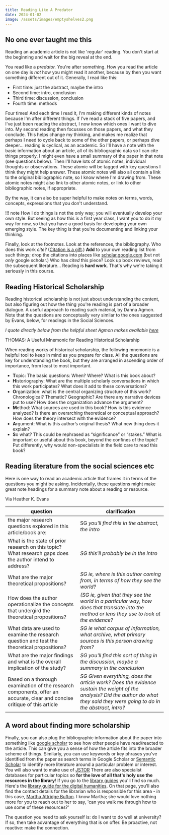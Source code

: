 ```yaml
---
title: Reading Like A Predator
date: 2024-01-02
image: /assets/images/emptyshelves2.png
---
```


## No one ever taught me this

Reading an academic article is not like 'regular' reading. You don't start at the beginning and wait for the big reveal at the end.

You read like a *predator.* You're after something. How you read the article on one day is *not* how you might read it another, because by then you want something different out of it. Generally, I read like this:

+ First time: just the abstract, maybe the intro
+ Second time: intro, conclusion
+ Third time: discussion, conclusion
+ Fourth time: methods

Four times! And each time I read it, I'm making different kinds of notes because I'm after different things. If I've read a stack of five papers, and I've just been reading the abstract, I now know which ones I want to dive into. My second reading then focusses on those papers, and what they conclude. This helps change my thinking, and makes me realize that perhaps I need to cycle back to some of the other papers, or perhaps dive deeper... reading is cyclical, as an academic. So I'll have a note with the basic information about an article, all of its bibliographic data so I can cite things properly. I might even have a small summary of the paper in that note (see questions below). Then I'll have lots of atomic notes, individual thoughts or observations. These atomic will be tagged with key questions I think they might help answer. These atomic notes will also all contain a link to the original bibliographic note, so I know where I'm drawing from. These atomic notes might also link to other atomic notes, or link to other bibliographic notes, if appropriate.

By the way, it can also be super helpful to make notes on terms, words, concepts, expressions that you don't understand.

!!! note
	How I do things is not the only way; you will eventually develop your own style. But seeing as how this is a first year class, I want you to do it my way for now, so that you have a good basis for developing your own emerging style. The key thing is that you're documenting and linking your thinking.

Finally, look at the footnotes. Look at the references, the bibliography. Who does this work _cite?_ ([Citation is a gift](https://footnotesblogcom.wordpress.com/2018/07/07/guest-post-citation-is-a-gift-punking-accounting-in-hautalk/).) **Add** to your own reading list from such things; drop the citations into places like [scholar.google.com](https://scholar.google.com) (but not *only* google scholar.) Who has *cited* this piece? Look up book reviews, read the subsequent literature... Reading is **hard work**. That's why we're taking it seriously in this course.

## Reading Historical Scholarship

Reading historical scholarship is not just about understanding the content, but also figuring out how the thing you're reading is part of a broader dialogue. A useful approach to reading such material, by Danna Agmon. Note that the questions are conceptually very similar to the ones suggested by Evans, below, for readings in the Social Sciences.

_I quote directly below from the helpful sheet Agmon makes available [here](https://drive.google.com/file/d/1hunJKCBwzELxmZJb2oaM1W5aGqorasZQ/view)_

THOMAS: A Useful Mnemonic for Reading Historical Scholarship

When reading works of historical scholarship, the following mnemonic is a helpful
tool to keep in mind as you prepare for class. All the questions are key for
understanding the book, but they are arranged in ascending order of importance,
from least to most important.

+ **T**opic: The basic questions: When? Where? What is this book about?
+ **H**istoriography: What are the multiple scholarly conversations in which this work
participates? What does it add to these conversations?
+ **O**rganization: what is the central organizing structure of this work? Chronological?
Thematic? Geographic? Are there any narrative devices put to use? How does the
organization advance the argument?
+ **M**ethod: What sources are used in this book? How is this evidence analyzed? Is
there an overarching theoretical or conceptual approach? How does the theory
intersect with the evidence?
+ **A**rgument: What is this author’s original thesis? What new thing does it explain?
+ **S**o what? This could be rephrased as “significance” or “stakes.” What is important or
useful about this book, beyond the confines of the topic? Put differently, why would
non-specialists in the field care to read this book?

## Reading literature from the social sciences etc

Here is one way to read an academic article that frames it in terms of the questions you might be asking. Incidentally, these questions might make great note headings for a summary note about a reading or resource. 

Via Heather K. Evans

| question       | clarification    | 
|--------------|-----------|
| the major research questions explored in this article/book are: | SG _you'll find this in the abstract, the intro_     |
|  What is the state of prior research on this topic? What research gaps does the author intend to address?     | _SG this'll probably be in the intro_ |
|What are the major theoretical propositions? | _SG ie, where is this author coming from, in terms of how they see the world?_ |
|How does the author operationalize the concepts that undergird the theoretical propositions? | _(SG ie, given that they see the world in a particular way, how does that translate into the method or lens they use to look at the evidence?_ |
|What data are used to examine the research question and test the theoretical propositions? |  _SG ie what corpus of information, what archive, what primary sources is this person drawing from?_ |
|What are the major findings and what is the overall implication of the study?| _SG you'll find this sort of thing in the discussion, maybe a summary in the conclusion_|
|Based on a thorough examination of the research components, offer an accurate, clear and concise critique of this article| _SG Given everything, does the article work? Does the evidence sustain the weight of the analysis? Did the author do what they said they were going to do in the abstract, intro?_|


## A word about finding more scholarship
Finally, you can also plug the bibliographic information about the paper into something like [google scholar](https://scholar.google.com) to see how other people have read/reacted to the article. This can give you a sense of how the article fits into the broader scheme of things. Similarly, you can use keywords or key phrases you've identified from the paper as search terms in Google Scholar or [Semantic Scholar](https://www.semanticscholar.org) to identify more literature around a particular problem or interest. You will also want to make use of [JSTOR](https://jstor.org) There are also specialist databases for particular topics so **for the love of all that's holy use the resources in the library**! If you go to the [library guides](https://library.carleton.ca/guides) you'll find so much. Here's the [library guide for the digital humanities](https://library.carleton.ca/guides/subject/digital-humanities). On that page, you'll also find the contact details for the librarian who is responsible for this area - in this case, [Martha Attridge Bufton](https://library.carleton.ca/contact/staff-directory/martha-attridge-bufton). I know Martha; she would love nothing more for you to reach out to her to say, 'can you walk me through how to use some of these resources?'

The question you need to ask yourself is: do I want to do well at university? If so, then take advantage of everything that is on offer. Be proactive, not reactive: make the connection.